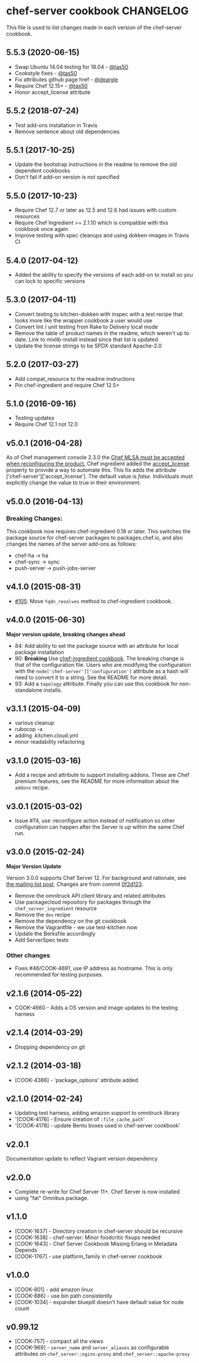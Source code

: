 # chef-server cookbook CHANGELOG

This file is used to list changes made in each version of the chef-server cookbook.

## 5.5.3 (2020-06-15)

- Swap Ubuntu 14.04 testing for 18.04 - [@tas50](https://github.com/tas50)
- Cookstyle fixes - [@tas50](https://github.com/tas50)
- Fix attributes github page href - [@deargle](https://github.com/deargle)
- Require Chef 12.15+ - [@tas50](https://github.com/tas50)
- Honor accept_license attribute

## 5.5.2 (2018-07-24)

- Test add-ons installation in Travis
- Remove sentence about old dependencies

## 5.5.1 (2017-10-25)

- Update the bootstrap instructions in the readme to remove the old dependent cookbooks
- Don't fail if add-on version is not specified

## 5.5.0 (2017-10-23)

- Require Chef 12.7 or later as 12.5 and 12.6 had issues with custom resources
- Require Chef Ingredient >= 2.1.10 which is compatible with this cookbook once again
- Improve testing with spec cleanups and using dokken-images in Travis CI

## 5.4.0 (2017-04-12)

- Added the ability to specify the versions of each add-on to install so you can lock to specific versions

## 5.3.0 (2017-04-11)

- Convert testing to kitchen-dokken with inspec with a test recipe that looks more like the wrapper cookbook a user would use
- Convert lint / unit testing from Rake to Delivery local mode
- Remove the table of product names in the readme, which weren't up to date. Link to mixlib-install instead since that list is updated
- Update the license strings to be SPDX standard Apache-2.0

## 5.2.0 (2017-03-27)

- Add compat_resource to the readme instructions
- Pin chef-ingredient and require Chef 12.5+

## 5.1.0 (2016-09-16)
- Testing updates
- Require Chef 12.1 not 12.0

## v5.0.1 (2016-04-28)

As of Chef management console 2.3.0 the [Chef MLSA must be accepted when reconfiguring the product.](https://docs.chef.io/install_server.html) Chef ingredient added the [accept_license](https://github.com/chef-cookbooks/chef-ingredient/pull/101) property to provide a way to automate this. This fix adds the attribute ['chef-server']['accept_license']. The default value is _false_. Individuals must explicitly change the value to true in their environment. 

## v5.0.0 (2016-04-13)

### Breaking Changes:

This cookbook now requires chef-ingredient 0.18 or later. This switches the package source for chef-server packages to packages.chef.io, and also changes the names of the server add-ons as follows:

- chef-ha -> ha
- chef-sync -> sync
- push-server -> push-jobs-server

## v4.1.0 (2015-08-31)

- [#105](https://github.com/chef-cookbooks/chef-server): Move `fqdn_resolves` method to chef-ingredient cookbook.

## v4.0.0 (2015-06-30)

**Major version update, breaking changes ahead**

- 84: Add ability to set the package source with an attribute for local package installation
- 90: **Breaking** Use [chef-ingredient cookbook](https://supermarket.chef.io/cookbooks/chef-ingredient). The breaking change is that of the configuration file. Users who are modifying the configuration with the `node['chef-server']['configuration']` attribute as a hash will need to convert it to a string. See the README for more detail.
- 93: Add a `topology` attribute. Finally you can use this cookbook for non-standalone installs.

## v3.1.1 (2015-04-09)

- various cleanup
- rubocop -a
- adding .kitchen.cloud.yml
- minor readability refactoring

## v3.1.0 (2015-03-16)

- Add a recipe and attribute to support installing addons. These are Chef premium features, see the README for more information about the `addons` recipe.

## v3.0.1 (2015-03-02)

- Issue #74, use :reconfigure action instead of notification so other configuration can happen after the Server is up within the same Chef run.

## v3.0.0 (2015-02-24)

**Major Version Update**

Version 3.0.0 supports Chef Server 12. For background and rationale, see [the mailing list post](http://lists.opscode.com/sympa/arc/chef/2015-02/msg00351.html). Changes are from commit [0f2d123](https://github.com/chef-cookbooks/chef-server/commit/0f2d123ad9ebb40ac18fdabdeee2d66735604bbe).

- Remove the omnitruck API client library and related attributes
- Use packagecloud repository for packages through the `chef_server_ingredient` resource
- Remove the `dev` recipe
- Remove the dependency on the git cookbook
- Remove the Vagrantfile - we use test-kitchen now
- Update the Berksfile accordingly
- Add ServerSpec tests

### Other changes

- Fixes #46/COOK-4691, use IP address as hostname. This is only recommended for testing purposes.

## v2.1.6 (2014-05-22)

- COOK-4660 - Adds a OS version and image updates to the testing harness

## v2.1.4 (2014-03-29)

- Dropping dependency on git

## v2.1.2 (2014-03-18)

- [COOK-4386] - 'package_options' attribute added

## v2.1.0 (2014-02-24)

- Updating test harness, adding amazon support to omnitruck library
- '[COOK-4176] - Ensure creation of `:file_cache_path`'
- '[COOK-4178] - update Bento boxes used in chef-server cookbook'

## v2.0.1

Documentation update to reflect Vagrant version dependency

## v2.0.0

- Complete re-write for Chef Server 11+. Chef Server is now installed
- using "fat" Omnibus package.

## v1.1.0

- [COOK-1637] - Directory creation in chef-server should be recursive
- [COOK-1638] - chef-server: Minor foodcritic fixups needed
- [COOK-1643] - Chef Server Cookbook Missing Erlang in Metadata Depends
- [COOK-1767] - use platform_family in chef-server cookbook

## v1.0.0

- [COOK-801] - add amazon linux
- [COOK-886] - use bin path consistently
- [COOK-1034] - expander bluepill doesn't have default value for node count

## v0.99.12

- [COOK-757] - compact all the views
- [COOK-969] - `server_name` and `server_aliases` as configurable attributes on `chef_server::nginx-proxy` and `chef_server::apache-proxy`
